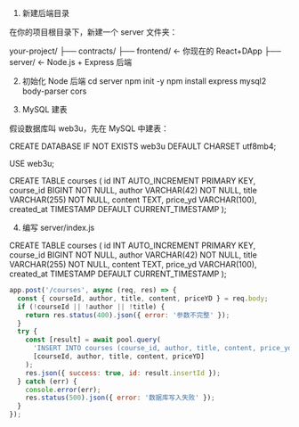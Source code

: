 1. 新建后端目录

在你的项目根目录下，新建一个 server 文件夹：

your-project/
├── contracts/
├── frontend/   ← 你现在的 React+DApp
├── server/     ← Node.js + Express 后端

2. 初始化 Node 后端
cd server
npm init -y
npm install express mysql2 body-parser cors

3. MySQL 建表

假设数据库叫 web3u，先在 MySQL 中建表：

CREATE DATABASE IF NOT EXISTS web3u DEFAULT CHARSET utf8mb4;

USE web3u;

CREATE TABLE courses (
  id INT AUTO_INCREMENT PRIMARY KEY,
  course_id BIGINT NOT NULL,
  author VARCHAR(42) NOT NULL,
  title VARCHAR(255) NOT NULL,
  content TEXT,
  price_yd VARCHAR(100),
  created_at TIMESTAMP DEFAULT CURRENT_TIMESTAMP
);

4. 编写 server/index.js



CREATE TABLE courses (
  id INT AUTO_INCREMENT PRIMARY KEY,
  course_id BIGINT NOT NULL,
  author VARCHAR(42) NOT NULL,
  title VARCHAR(255) NOT NULL,
  content TEXT,
  price_yd VARCHAR(100),
  created_at TIMESTAMP DEFAULT CURRENT_TIMESTAMP
);


```js
app.post('/courses', async (req, res) => {
  const { courseId, author, title, content, priceYD } = req.body;
  if (!courseId || !author || !title) {
    return res.status(400).json({ error: '参数不完整' });
  }
  try {
    const [result] = await pool.query(
      'INSERT INTO courses (course_id, author, title, content, price_yd) VALUES (?, ?, ?, ?, ?)',
      [courseId, author, title, content, priceYD]
    );
    res.json({ success: true, id: result.insertId });
  } catch (err) {
    console.error(err);
    res.status(500).json({ error: '数据库写入失败' });
  }
});

```